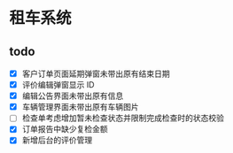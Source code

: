 # 租车系统

## todo

- [x] 客户订单页面延期弹窗未带出原有结束日期
- [x] 评价编辑弹窗显示 ID
- [x] 编辑公告界面未带出原有信息
- [x] 车辆管理界面未带出原有车辆图片
- [ ] 检查单考虑增加暂未检查状态并限制完成检查时的状态校验
- [x] 订单报告中缺少复检金额
- [x] 新增后台的评价管理